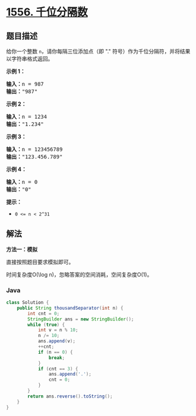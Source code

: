 # [1556. 千位分隔数](https://leetcode.cn/problems/thousand-separator)

## 题目描述

<p>给你一个整数&nbsp;<code>n</code>，请你每隔三位添加点（即 &quot;.&quot; 符号）作为千位分隔符，并将结果以字符串格式返回。</p>

<p><strong>示例 1：</strong></p>

<pre><strong>输入：</strong>n = 987
<strong>输出：</strong>&quot;987&quot;
</pre>

<p><strong>示例 2：</strong></p>

<pre><strong>输入：</strong>n = 1234
<strong>输出：</strong>&quot;1.234&quot;
</pre>

<p><strong>示例 3：</strong></p>

<pre><strong>输入：</strong>n = 123456789
<strong>输出：</strong>&quot;123.456.789&quot;
</pre>

<p><strong>示例 4：</strong></p>

<pre><strong>输入：</strong>n = 0
<strong>输出：</strong>&quot;0&quot;
</pre>

<p><strong>提示：</strong></p>

<ul>
	<li><code>0 &lt;= n &lt; 2^31</code></li>
</ul>

## 解法

**方法一：模拟**

直接按照题目要求模拟即可。

时间复杂度O(\log n)，忽略答案的空间消耗，空间复杂度O(1)。

### **Java**

```java
class Solution {
    public String thousandSeparator(int n) {
        int cnt = 0;
        StringBuilder ans = new StringBuilder();
        while (true) {
            int v = n % 10;
            n /= 10;
            ans.append(v);
            ++cnt;
            if (n == 0) {
                break;
            }
            if (cnt == 3) {
                ans.append('.');
                cnt = 0;
            }
        }
        return ans.reverse().toString();
    }
}
```
